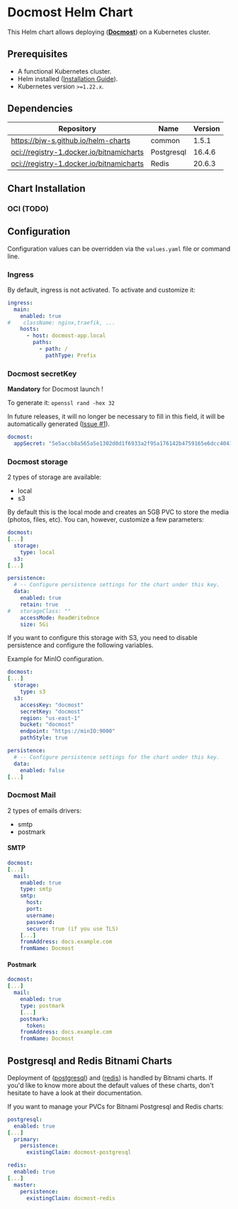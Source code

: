 # Docmost Helm Chart

This Helm chart allows deploying ([**Docmost**](https://docmost.com/)) on a Kubernetes cluster.

## Prerequisites

- A functional Kubernetes cluster.
- Helm installed ([Installation Guide](https://helm.sh/docs/intro/install/)).
- Kubernetes version `>=1.22.x`.

## Dependencies

| Repository | Name | Version |
|------------|------|---------|
| <https://bjw-s.github.io/helm-charts> | common | 1.5.1 |
| <oci://registry-1.docker.io/bitnamicharts> | Postgresql | 16.4.6 |
| <oci://registry-1.docker.io/bitnamicharts> | Redis | 20.6.3 |

## Chart Installation

### OCI (TODO)

## Configuration

Configuration values can be overridden via the `values.yaml` file or command line.

### Ingress
By default, ingress is not activated.
To activate and customize it:
```yaml
ingress:
  main:
    enabled: true
#    className: nginx,traefik, ...
    hosts:
      - host: docmost-app.local
        paths:
          - path: /
            pathType: Prefix
```

### Docmost secretKey
**Mandatory** for Docmost launch !

To generate it: `openssl rand -hex 32`

In future releases, it will no longer be necessary to fill in this field, it will be automatically generated ([Issue #1](../../issues/1)).
```yaml
docmost:
  appSecret: "5e5accb8a565a5e1302d0d1f6933a2f95a176142b4759165e6dcc40418a1e4ae" (example)
```

### Docmost storage
2 types of storage are available:
  - local
  - s3
  
By default this is the local mode and creates an 5GB PVC to store the media (photos, files, etc).
You can, however, customize a few parameters:
```yaml
docmost:
[...]
  storage:
    type: local
  s3:
[...]

persistence:
  # -- Configure persistence settings for the chart under this key.
  data:
    enabled: true
    retain: true
#   storageClass: ""
    accessMode: ReadWriteOnce
    size: 5Gi
```
If you want to configure this storage with S3, you need to disable persistence and configure the following variables.

Example for MinIO configuration.
```yaml
docmost:
[...]
  storage:
    type: s3
  s3:
    accessKey: "docmost"
    secretKey: "docmost"
    region: "us-east-1"
    bucket: "docmost"
    endpoint: "https://minIO:9000"
    pathStyle: true

persistence:
  # -- Configure persistence settings for the chart under this key.
  data:
    enabled: false
[...]
```

### Docmost Mail
2 types of emails drivers:
  - smtp
  - postmark

#### SMTP
```yaml
docmost:
[...]
  mail:
    enabled: true
    type: smtp
    smtp:
      host:
      port:
      username:
      password:
      secure: true (if you use TLS)
    [...]
    fromAddress: docs.example.com
    fromName: Docmost
```
#### Postmark
```yaml
docmost:
[...]
  mail:
    enabled: true
    type: postmark
    [...]
    postmark:
      token:
    fromAddress: docs.example.com
    fromName: Docmost
```

## Postgresql and Redis Bitnami Charts
Deployment of ([postgresql](https://github.com/bitnami/charts/tree/main/bitnami/postgresql)) and ([redis](https://github.com/bitnami/charts/tree/main/bitnami/redis)) is handled by Bitnami charts.
If you'd like to know more about the default values of these charts, don't hesitate to have a look at their documentation.

If you want to manage your PVCs for Bitnami Postgresql and Redis charts:
```yaml
postgresql:
  enabled: true
[...]
  primary:
    persistence:
      existingClaim: docmost-postgresql

redis:
  enabled: true
[...]
  master:
    persistence:
      existingClaim: docmost-redis
```
